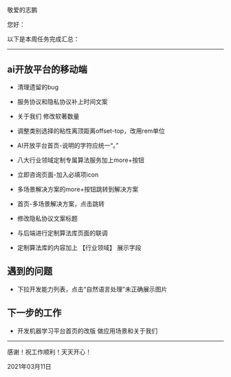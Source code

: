 #

敬爱的志鹏

您好：

以下是本周任务完成汇总：

---

## ai开放平台的移动端

- 清理遗留的bug
- 服务协议和隐私协议补上时间文案
- 关于我们 修改软著数量
- 调整类别选择的粘性离顶距离offset-top，改用rem单位
- AI开放平台首页-说明的字符应统一“。”
- 八大行业领域定制专属算法服务加上more+按钮

- 立即咨询页面-加入必填项icon
- 多场景解决方案的more+按钮跳转到解决方案
- 首页-多场景解决方案，点击跳转

- 修改隐私协议文案标题

- 与后端进行定制算法库页面的联调
- 定制算法库的内容加上 【行业领域】 展示字段

## 遇到的问题

- 下拉开发能力列表，点击“自然语言处理”未正确展示图片

## 下一步的工作

- 开发机器学习平台首页的改版 做应用场景和关于我们

---
感谢！祝工作顺利！天天开心！

2021年03月11日
